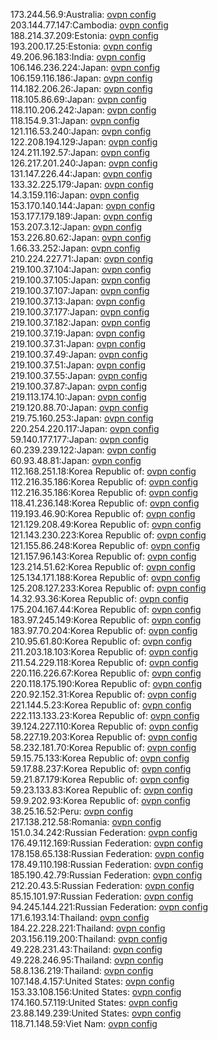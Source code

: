 173.244.56.9:Australia: [ovpn config](vpn/173_244_56_9.ovpn)  
203.144.77.147:Cambodia: [ovpn config](vpn/203_144_77_147.ovpn)  
188.214.37.209:Estonia: [ovpn config](vpn/188_214_37_209.ovpn)  
193.200.17.25:Estonia: [ovpn config](vpn/193_200_17_25.ovpn)  
49.206.96.183:India: [ovpn config](vpn/49_206_96_183.ovpn)  
106.146.236.224:Japan: [ovpn config](vpn/106_146_236_224.ovpn)  
106.159.116.186:Japan: [ovpn config](vpn/106_159_116_186.ovpn)  
114.182.206.26:Japan: [ovpn config](vpn/114_182_206_26.ovpn)  
118.105.86.69:Japan: [ovpn config](vpn/118_105_86_69.ovpn)  
118.110.206.242:Japan: [ovpn config](vpn/118_110_206_242.ovpn)  
118.154.9.31:Japan: [ovpn config](vpn/118_154_9_31.ovpn)  
121.116.53.240:Japan: [ovpn config](vpn/121_116_53_240.ovpn)  
122.208.194.129:Japan: [ovpn config](vpn/122_208_194_129.ovpn)  
124.211.192.57:Japan: [ovpn config](vpn/124_211_192_57.ovpn)  
126.217.201.240:Japan: [ovpn config](vpn/126_217_201_240.ovpn)  
131.147.226.44:Japan: [ovpn config](vpn/131_147_226_44.ovpn)  
133.32.225.179:Japan: [ovpn config](vpn/133_32_225_179.ovpn)  
14.3.159.116:Japan: [ovpn config](vpn/14_3_159_116.ovpn)  
153.170.140.144:Japan: [ovpn config](vpn/153_170_140_144.ovpn)  
153.177.179.189:Japan: [ovpn config](vpn/153_177_179_189.ovpn)  
153.207.3.12:Japan: [ovpn config](vpn/153_207_3_12.ovpn)  
153.226.80.62:Japan: [ovpn config](vpn/153_226_80_62.ovpn)  
1.66.33.252:Japan: [ovpn config](vpn/1_66_33_252.ovpn)  
210.224.227.71:Japan: [ovpn config](vpn/210_224_227_71.ovpn)  
219.100.37.104:Japan: [ovpn config](vpn/219_100_37_104.ovpn)  
219.100.37.105:Japan: [ovpn config](vpn/219_100_37_105.ovpn)  
219.100.37.107:Japan: [ovpn config](vpn/219_100_37_107.ovpn)  
219.100.37.13:Japan: [ovpn config](vpn/219_100_37_13.ovpn)  
219.100.37.177:Japan: [ovpn config](vpn/219_100_37_177.ovpn)  
219.100.37.182:Japan: [ovpn config](vpn/219_100_37_182.ovpn)  
219.100.37.19:Japan: [ovpn config](vpn/219_100_37_19.ovpn)  
219.100.37.31:Japan: [ovpn config](vpn/219_100_37_31.ovpn)  
219.100.37.49:Japan: [ovpn config](vpn/219_100_37_49.ovpn)  
219.100.37.51:Japan: [ovpn config](vpn/219_100_37_51.ovpn)  
219.100.37.55:Japan: [ovpn config](vpn/219_100_37_55.ovpn)  
219.100.37.87:Japan: [ovpn config](vpn/219_100_37_87.ovpn)  
219.113.174.10:Japan: [ovpn config](vpn/219_113_174_10.ovpn)  
219.120.88.70:Japan: [ovpn config](vpn/219_120_88_70.ovpn)  
219.75.160.253:Japan: [ovpn config](vpn/219_75_160_253.ovpn)  
220.254.220.117:Japan: [ovpn config](vpn/220_254_220_117.ovpn)  
59.140.177.177:Japan: [ovpn config](vpn/59_140_177_177.ovpn)  
60.239.239.122:Japan: [ovpn config](vpn/60_239_239_122.ovpn)  
60.93.48.81:Japan: [ovpn config](vpn/60_93_48_81.ovpn)  
112.168.251.18:Korea Republic of: [ovpn config](vpn/112_168_251_18.ovpn)  
112.216.35.186:Korea Republic of: [ovpn config](vpn/112_216_35_186.ovpn)  
112.216.35.186:Korea Republic of: [ovpn config](vpn/112_216_35_186.ovpn)  
118.41.236.148:Korea Republic of: [ovpn config](vpn/118_41_236_148.ovpn)  
119.193.46.90:Korea Republic of: [ovpn config](vpn/119_193_46_90.ovpn)  
121.129.208.49:Korea Republic of: [ovpn config](vpn/121_129_208_49.ovpn)  
121.143.230.223:Korea Republic of: [ovpn config](vpn/121_143_230_223.ovpn)  
121.155.86.248:Korea Republic of: [ovpn config](vpn/121_155_86_248.ovpn)  
121.157.96.143:Korea Republic of: [ovpn config](vpn/121_157_96_143.ovpn)  
123.214.51.62:Korea Republic of: [ovpn config](vpn/123_214_51_62.ovpn)  
125.134.171.188:Korea Republic of: [ovpn config](vpn/125_134_171_188.ovpn)  
125.208.127.233:Korea Republic of: [ovpn config](vpn/125_208_127_233.ovpn)  
14.32.93.36:Korea Republic of: [ovpn config](vpn/14_32_93_36.ovpn)  
175.204.167.44:Korea Republic of: [ovpn config](vpn/175_204_167_44.ovpn)  
183.97.245.149:Korea Republic of: [ovpn config](vpn/183_97_245_149.ovpn)  
183.97.70.204:Korea Republic of: [ovpn config](vpn/183_97_70_204.ovpn)  
210.95.61.80:Korea Republic of: [ovpn config](vpn/210_95_61_80.ovpn)  
211.203.18.103:Korea Republic of: [ovpn config](vpn/211_203_18_103.ovpn)  
211.54.229.118:Korea Republic of: [ovpn config](vpn/211_54_229_118.ovpn)  
220.116.226.67:Korea Republic of: [ovpn config](vpn/220_116_226_67.ovpn)  
220.118.175.190:Korea Republic of: [ovpn config](vpn/220_118_175_190.ovpn)  
220.92.152.31:Korea Republic of: [ovpn config](vpn/220_92_152_31.ovpn)  
221.144.5.23:Korea Republic of: [ovpn config](vpn/221_144_5_23.ovpn)  
222.113.133.23:Korea Republic of: [ovpn config](vpn/222_113_133_23.ovpn)  
39.124.227.110:Korea Republic of: [ovpn config](vpn/39_124_227_110.ovpn)  
58.227.19.203:Korea Republic of: [ovpn config](vpn/58_227_19_203.ovpn)  
58.232.181.70:Korea Republic of: [ovpn config](vpn/58_232_181_70.ovpn)  
59.15.75.133:Korea Republic of: [ovpn config](vpn/59_15_75_133.ovpn)  
59.17.88.237:Korea Republic of: [ovpn config](vpn/59_17_88_237.ovpn)  
59.21.87.179:Korea Republic of: [ovpn config](vpn/59_21_87_179.ovpn)  
59.23.133.83:Korea Republic of: [ovpn config](vpn/59_23_133_83.ovpn)  
59.9.202.93:Korea Republic of: [ovpn config](vpn/59_9_202_93.ovpn)  
38.25.16.52:Peru: [ovpn config](vpn/38_25_16_52.ovpn)  
217.138.212.58:Romania: [ovpn config](vpn/217_138_212_58.ovpn)  
151.0.34.242:Russian Federation: [ovpn config](vpn/151_0_34_242.ovpn)  
176.49.112.169:Russian Federation: [ovpn config](vpn/176_49_112_169.ovpn)  
178.158.65.138:Russian Federation: [ovpn config](vpn/178_158_65_138.ovpn)  
178.49.110.198:Russian Federation: [ovpn config](vpn/178_49_110_198.ovpn)  
185.190.42.79:Russian Federation: [ovpn config](vpn/185_190_42_79.ovpn)  
212.20.43.5:Russian Federation: [ovpn config](vpn/212_20_43_5.ovpn)  
85.15.101.97:Russian Federation: [ovpn config](vpn/85_15_101_97.ovpn)  
94.245.144.221:Russian Federation: [ovpn config](vpn/94_245_144_221.ovpn)  
171.6.193.14:Thailand: [ovpn config](vpn/171_6_193_14.ovpn)  
184.22.228.221:Thailand: [ovpn config](vpn/184_22_228_221.ovpn)  
203.156.119.200:Thailand: [ovpn config](vpn/203_156_119_200.ovpn)  
49.228.231.43:Thailand: [ovpn config](vpn/49_228_231_43.ovpn)  
49.228.246.95:Thailand: [ovpn config](vpn/49_228_246_95.ovpn)  
58.8.136.219:Thailand: [ovpn config](vpn/58_8_136_219.ovpn)  
107.148.4.157:United States: [ovpn config](vpn/107_148_4_157.ovpn)  
153.33.108.156:United States: [ovpn config](vpn/153_33_108_156.ovpn)  
174.160.57.119:United States: [ovpn config](vpn/174_160_57_119.ovpn)  
23.88.149.239:United States: [ovpn config](vpn/23_88_149_239.ovpn)  
118.71.148.59:Viet Nam: [ovpn config](vpn/118_71_148_59.ovpn)  
